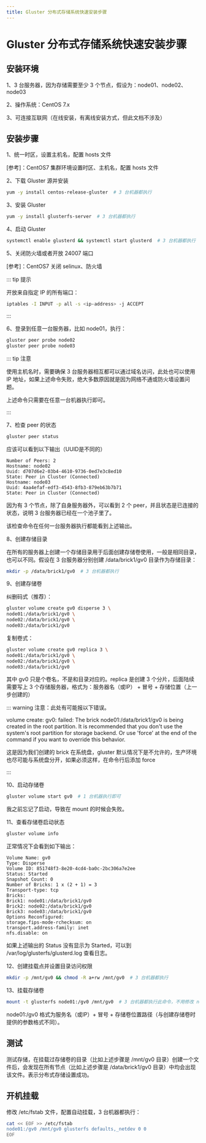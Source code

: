 ```yaml
---
title: Gluster 分布式存储系统快速安装步骤
---
```


# Gluster 分布式存储系统快速安装步骤

<post-meta date="2021-03-28" />

## 安装环境

1、3 台服务器，因为存储需要至少 3 个节点，假设为：node01、node02、node03

2、操作系统：CentOS 7.x

3、可连接互联网（在线安装，有离线安装方式，但此文档不涉及）

## 安装步骤

1、统一时区，设置主机名，配置 hosts 文件

[参考]：<a :href="$withBase('/2021/03/27/centos7-set-timezone-hostname-hosts/')">CentOS7 集群环境设置时区、主机名，配置 hosts 文件</a>

2、下载 Gluster 源并安装

```bash
yum -y install centos-release-gluster  # 3 台机器都执行
```

3、安装 Gluster

```bash
yum -y install glusterfs-server  # 3 台机器都执行
```

4、启动 Gluster

```bash
systemctl enable glusterd && systemctl start glusterd  # 3 台机器都执行
```

5、关闭防火墙或者开放 24007 端口

[参考]：<a :href="$withBase('/2021/03/27/centos7-turn-off-selinux-firewall/')">CentOS7 关闭 selinux、防火墙</a>

::: tip 提示

开放来自指定 IP 的所有端口：

```bash
iptables -I INPUT -p all -s <ip-address> -j ACCEPT
```

:::

6、登录到任意一台服务器，比如 node01，执行：

```bash
gluster peer probe node02
gluster peer probe node03
```

::: tip 注意

使用主机名时，需要确保 3 台服务器相互都可以通过域名访问，此处也可以使用 IP 地址，如果上述命令失败，绝大多数原因就是因为网络不通或防火墙设置问题。

上述命令只需要在任意一台机器执行即可。

:::

7、检查 peer 的状态

```bash
gluster peer status
```

应该可以看到以下输出（UUID是不同的）

```
Number of Peers: 2
Hostname: node02
Uuid: d707d6e2-03b4-4610-9736-0ed7e3c8ed10
State: Peer in Cluster (Connected)
Hostname: node03
Uuid: 4aa4efaf-edf3-4543-8fb3-879eb63b7b71
State: Peer in Cluster (Connected)
```

因为有 3 个节点，除了自身服务器外，可以看到 2 个 peer，并且状态是已连接的状态，说明 3 台服务器已经在一个池子里了。

该检查命令在任何一台服务器执行都能看到上述输出。

8、创建存储目录

在所有的服务器上创建一个存储目录用于后面创建存储卷使用，一般是相同目录，也可以不同。假设在 3 台服务器分别创建 /data/brick1/gv0 目录作为存储目录：

```bash
mkdir -p /data/brick1/gv0  # 3 台机器都执行
```

9、创建存储卷

纠删码式（推荐）：

```bash
gluster volume create gv0 disperse 3 \
node01:/data/brick1/gv0 \
node02:/data/brick1/gv0 \
node03:/data/brick1/gv0
```

复制卷式：

```bash
gluster volume create gv0 replica 3 \
node01:/data/brick1/gv0 \
node02:/data/brick1/gv0 \
node03:/data/brick1/gv0
```

其中 gv0 只是个卷名，不是和目录对应的。replica 是创建 3 个分片，后面陆续需要写上 3 个存储服务器，格式为：服务器名（或IP） + 冒号 + 存储位置（上一步创建的）

::: warning 注意：此处有可能报以下错误。

volume create: gv0: failed: The brick node01:/data/brick1/gv0 is being created in the root partition. It is recommended that you don't use the system's root partition for storage backend. Or use 'force' at the end of the command if you want to override this behavior.

这是因为我们创建的 brick 在系统盘，gluster 默认情况下是不允许的，生产环境也尽可能与系统盘分开，如果必须这样，在命令行后添加 force

:::

10、启动存储卷

```bash
gluster volume start gv0  # 1 台机器执行即可
```

我之前忘记了启动，导致在 mount 的时候会失败。

11、查看存储卷启动状态

```bash
gluster volume info
```

正常情况下会看到如下输出：

```
Volume Name: gv0
Type: Disperse
Volume ID: 851748f3-8e20-4cd4-ba0c-2bc306a7e2ee
Status: Started
Snapshot Count: 0
Number of Bricks: 1 x (2 + 1) = 3
Transport-type: tcp
Bricks:
Brick1: node01:/data/brick1/gv0
Brick2: node02:/data/brick1/gv0
Brick3: node03:/data/brick1/gv0
Options Reconfigured:
storage.fips-mode-rchecksum: on
transport.address-family: inet
nfs.disable: on
```

如果上述输出的 Status 没有显示为 Started，可以到 /var/log/glusterfs/glusterd.log 查看日志。

12、创建挂载点并设置目录访问权限

```bash
mkdir -p /mnt/gv0 && chmod -R a+rw /mnt/gv0  # 3 台机器都执行
```

13、挂载存储卷

```bash
mount -t glusterfs node01:/gv0 /mnt/gv0  # 3 台机器都执行此命令，不用修改 node01
```

node01:/gv0 格式为服务名（或IP）+ 冒号 + 存储卷位置路径（与创建存储卷时提供的参数格式不同）。

## 测试

测试存储，在挂载过存储卷的目录（比如上述步骤是 /mnt/gv0 目录）创建一个文件后，会发现在所有节点（比如上述步骤是 /data/brick1/gv0 目录）中均会出现该文件。表示分布式存储设置成功。

## 开机挂载

修改 /etc/fstab 文件，配置自动挂载，3 台机器都执行：

```bash
cat << EOF >> /etc/fstab
node01:/gv0 /mnt/gv0 glusterfs defaults,_netdev 0 0
EOF
```

